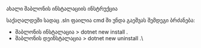 ახალი შაბლონის ინსტალაციის ინსტრუქცია

საქაღალდეში სადაც .sln ფაილია cmd ში უნდა გაეშვას შემდეგი ბრძანება:

* შაბლონის ინსტალაცია > dotnet new install . 
* შაბლონის დეინსტალაცია > dotnet new uninstall .\